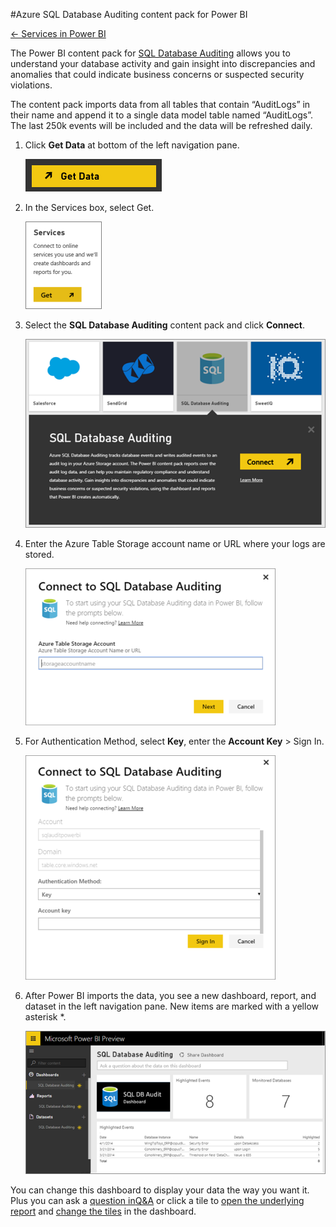 #Azure SQL Database Auditing content pack for Power BI

[← Services in Power BI](https://support.powerbi.com/knowledgebase/topics/88770-services-in-power-bi)

The Power BI content pack for [SQL Database Auditing](http://azure.microsoft.com/documentation/articles/sql-database-auditing-get-started/) allows you to understand your database activity and gain insight into discrepancies and anomalies that could indicate business concerns or suspected security violations. 

The content pack imports data from all tables that contain “AuditLogs” in their name and append it to a single data model table named “AuditLogs”. The last 250k events will be included and the data will be refreshed daily.

1. Click **Get Data** at bottom of the left navigation pane.

	![](media/powerbi-azure-sql-database-auditing-connector/PBI_GetData.png) 

2. In the Services box, select Get.

    ![](media/powerbi-azure-sql-database-auditing-connector/PBI_GetServices.png) 

3. Select the **SQL Database Auditing** content pack and click **Connect**.

    ![](media/powerbi-azure-sql-database-auditing-connector/PBI_SQLdbAuditing.png)

4. Enter the Azure Table Storage account name or URL where your logs are stored.

    ![](media/powerbi-azure-sql-database-auditing-connector/PBI_SQLdbAuditing2.png)

5. For Authentication Method, select **Key**, enter the **Account Key** \> Sign In.

	![](media/powerbi-azure-sql-database-auditing-connector/PBI_SQLAuditing3.png)

6. After Power BI imports the data, you see a new dashboard, report, and dataset in the left navigation pane. New items are marked with a yellow asterisk *.

	![](media/powerbi-azure-sql-database-auditing-connector/PBI_SQLAuditing4.png)

You can change this dashboard to display your data the way you want it. Plus you can ask a [question in](http://support.powerbi.com/knowledgebase/articles/474566-q-a-in-power-bi)[Q&A](http://support.powerbi.com/knowledgebase/articles/474566-q-a-in-power-bi) or click a tile to [open the underlying report](http://support.powerbi.com/knowledgebase/articles/425669-when-you-click-a-tile-in-a-dashboard) and [c](http://support.powerbi.com/knowledgebase/articles/424878-edit-a-tile-resize-move-rename-delete)[hange the tiles](http://support.powerbi.com/knowledgebase/articles/424878-edit-a-tile-resize-move-rename-delete) in the dashboard.
